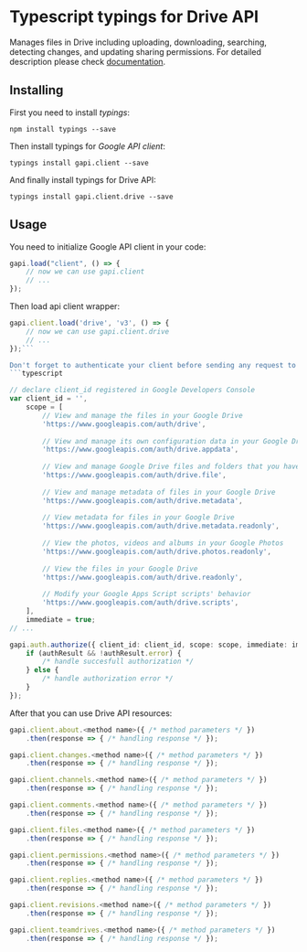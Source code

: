# Typescript typings for Drive API
Manages files in Drive including uploading, downloading, searching, detecting changes, and updating sharing permissions.
For detailed description please check [documentation](https://developers.google.com/drive/).

## Installing

First you need to install *typings*:
```
npm install typings --save 
```

Then install typings for *Google API client*:
```
typings install gapi.client --save 
```

And finally install typings for Drive API:
```
typings install gapi.client.drive --save 
```

## Usage

You need to initialize Google API client in your code:
```typescript
gapi.load("client", () => { 
    // now we can use gapi.client
    // ... 
});
```

Then load api client wrapper:
```typescript
gapi.client.load('drive', 'v3', () => {
    // now we can use gapi.client.drive
    // ... 
});```

Don't forget to authenticate your client before sending any request to resources:
```typescript

// declare client_id registered in Google Developers Console
var client_id = '',
    scope = [     
        // View and manage the files in your Google Drive
        'https://www.googleapis.com/auth/drive',
    
        // View and manage its own configuration data in your Google Drive
        'https://www.googleapis.com/auth/drive.appdata',
    
        // View and manage Google Drive files and folders that you have opened or created with this app
        'https://www.googleapis.com/auth/drive.file',
    
        // View and manage metadata of files in your Google Drive
        'https://www.googleapis.com/auth/drive.metadata',
    
        // View metadata for files in your Google Drive
        'https://www.googleapis.com/auth/drive.metadata.readonly',
    
        // View the photos, videos and albums in your Google Photos
        'https://www.googleapis.com/auth/drive.photos.readonly',
    
        // View the files in your Google Drive
        'https://www.googleapis.com/auth/drive.readonly',
    
        // Modify your Google Apps Script scripts' behavior
        'https://www.googleapis.com/auth/drive.scripts',
    ],
    immediate = true;
// ...

gapi.auth.authorize({ client_id: client_id, scope: scope, immediate: immediate }, authResult => {
    if (authResult && !authResult.error) {
        /* handle succesfull authorization */
    } else {
        /* handle authorization error */
    }
});            
```

After that you can use Drive API resources:

```typescript
gapi.client.about.<method name>({ /* method parameters */ })
    .then(response => { /* handling response */ });

gapi.client.changes.<method name>({ /* method parameters */ })
    .then(response => { /* handling response */ });

gapi.client.channels.<method name>({ /* method parameters */ })
    .then(response => { /* handling response */ });

gapi.client.comments.<method name>({ /* method parameters */ })
    .then(response => { /* handling response */ });

gapi.client.files.<method name>({ /* method parameters */ })
    .then(response => { /* handling response */ });

gapi.client.permissions.<method name>({ /* method parameters */ })
    .then(response => { /* handling response */ });

gapi.client.replies.<method name>({ /* method parameters */ })
    .then(response => { /* handling response */ });

gapi.client.revisions.<method name>({ /* method parameters */ })
    .then(response => { /* handling response */ });

gapi.client.teamdrives.<method name>({ /* method parameters */ })
    .then(response => { /* handling response */ });
```